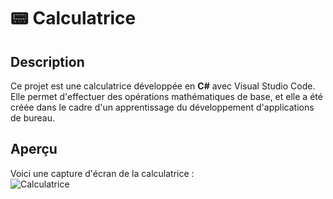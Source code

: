 

# 📟 Calculatrice

## Description
Ce projet est une calculatrice développée en **C#** avec Visual Studio Code. Elle permet d'effectuer des opérations mathématiques de base, et elle a été créée dans le cadre d'un apprentissage du développement d'applications de bureau.


## Aperçu
Voici une capture d'écran de la calculatrice :  
![Calculatrice](https://github.com/user-attachments/assets/94bb33ae-1d13-464e-b480-9a1e29cd6bff)
